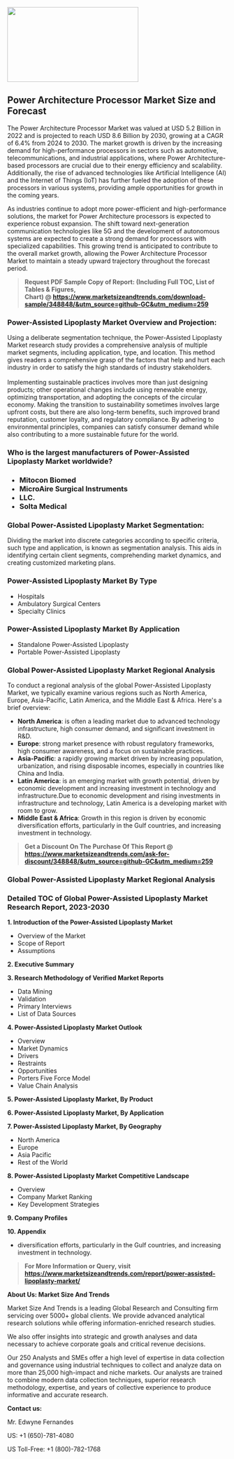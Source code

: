 <p><img class="alignnone size-medium wp-image-20088" src="https://ffe5etoiles.com/wp-content/uploads/2024/12/MST1-300x171.png" alt="" width="300" height="171" /></p><h2>Power Architecture Processor Market Size and Forecast</h2><p>The Power Architecture Processor Market was valued at USD 5.2 Billion in 2022 and is projected to reach USD 8.6 Billion by 2030, growing at a CAGR of 6.4% from 2024 to 2030. The market growth is driven by the increasing demand for high-performance processors in sectors such as automotive, telecommunications, and industrial applications, where Power Architecture-based processors are crucial due to their energy efficiency and scalability. Additionally, the rise of advanced technologies like Artificial Intelligence (AI) and the Internet of Things (IoT) has further fueled the adoption of these processors in various systems, providing ample opportunities for growth in the coming years.</p><p>As industries continue to adopt more power-efficient and high-performance solutions, the market for Power Architecture processors is expected to experience robust expansion. The shift toward next-generation communication technologies like 5G and the development of autonomous systems are expected to create a strong demand for processors with specialized capabilities. This growing trend is anticipated to contribute to the overall market growth, allowing the Power Architecture Processor Market to maintain a steady upward trajectory throughout the forecast period.</p></p><blockquote id="" class=""><strong>Request PDF Sample Copy of Report: (Including Full TOC, List of Tables &amp; Figures, Chart)&nbsp;@&nbsp;<strong><a href="https://www.marketsizeandtrends.com/download-sample/348848/&utm_source=github-GC&utm_medium=259" target="_blank">https://www.marketsizeandtrends.com/download-sample/348848/&utm_source=github-GC&utm_medium=259</a></strong></strong></blockquote><h3 id="" class="">Power-Assisted Lipoplasty Market&nbsp;Overview and Projection:</h3><p id="" class="">Using a deliberate segmentation technique, the Power-Assisted Lipoplasty Market research study provides a comprehensive analysis of multiple market segments, including application, type, and location. This method gives readers a comprehensive grasp of the factors that help and hurt each industry in order to satisfy the high standards of industry stakeholders. <br /> <br />Implementing sustainable practices involves more than just designing products; other operational changes include using renewable energy, optimizing transportation, and adopting the concepts of the circular economy. Making the transition to sustainability sometimes involves large upfront costs, but there are also long-term benefits, such improved brand reputation, customer loyalty, and regulatory compliance. By adhering to environmental principles, companies can satisfy consumer demand while also contributing to a more sustainable future for the world.</p><h3 id="" class="">Who is the largest manufacturers of&nbsp;Power-Assisted Lipoplasty Market worldwide?</h3><h3 class=""><p><ul><li>Mitocon Biomed </li><li> MicroAire Surgical Instruments </li><li> LLC. </li><li> Solta Medical</li></ul></p></h3><h3 id="" class="">Global&nbsp;Power-Assisted Lipoplasty Market Segmentation:</h3><p id="" class="">Dividing the market into discrete categories according to specific criteria, such type and application, is known as segmentation analysis. This aids in identifying certain client segments, comprehending market dynamics, and creating customized marketing plans.</p><h3 id="" class="">Power-Assisted Lipoplasty Market&nbsp;By Type</h3><p><p><ul><li>Hospitals</li><li> Ambulatory Surgical Centers</li><li> Specialty Clinics</p></li></ul></p></p><h3 id="" class="">Power-Assisted Lipoplasty Market&nbsp;By Application</h3><p class=""><p><ul><li>Standalone Power-Assisted Lipoplasty</li><li> Portable Power-Assisted Lipoplasty</li></ul></p></p><h3 id="" class="">Global Power-Assisted Lipoplasty Market Regional Analysis</h3><p id="" class="">To conduct a regional analysis of the global Power-Assisted Lipoplasty Market, we typically examine various regions such as North America, Europe, Asia-Pacific, Latin America, and the Middle East &amp; Africa. Here's a brief overview:</p><ul><li><strong>North America</strong>: is often a leading market due to advanced technology infrastructure, high consumer demand, and significant investment in R&amp;D.</li><li><strong>Europe</strong>: strong market presence with robust regulatory frameworks, high consumer awareness, and a focus on sustainable practices.</li><li><strong>Asia-Pacific</strong>: a rapidly growing market driven by increasing population, urbanization, and rising disposable incomes, especially in countries like China and India.</li><li><strong>Latin America</strong>: is an emerging market with growth potential, driven by economic development and increasing investment in technology and infrastructure.Due to economic development and rising investments in infrastructure and technology, Latin America is a developing market with room to grow.</li><li><strong>Middle East &amp; Africa</strong>: Growth in this region is driven by economic diversification efforts, particularly in the Gulf countries, and increasing investment in technology.</li></ul><blockquote id="" class=""><strong>Get a Discount On The Purchase Of This Report @ <strong><a href="https://www.marketsizeandtrends.com/ask-for-discount/348848/&utm_source=github-GC&utm_medium=259" target="_blank">https://www.marketsizeandtrends.com/ask-for-discount/348848/&utm_source=github-GC&utm_medium=259</a></strong></strong></blockquote><h3 id="" class="">Global Power-Assisted Lipoplasty Market Regional Analysis</h3><h3 id="" class="">Detailed TOC of Global Power-Assisted Lipoplasty Market Research Report, 2023-2030</h3><p id="" class=""><strong>1. Introduction of the Power-Assisted Lipoplasty Market</strong></p><ul><li>Overview of the Market</li><li>Scope of Report</li><li>Assumptions</li></ul><p id="" class=""><strong>2. Executive Summary</strong></p><p id="" class=""><strong>3. Research Methodology of Verified Market Reports</strong></p><ul><li>Data Mining</li><li>Validation</li><li>Primary Interviews</li><li>List of Data Sources</li></ul><p id="" class=""><strong>4. Power-Assisted Lipoplasty Market Outlook</strong></p><ul><li>Overview</li><li>Market Dynamics</li><li>Drivers</li><li>Restraints</li><li>Opportunities</li><li>Porters Five Force Model</li><li>Value Chain Analysis</li></ul><p id="" class=""><strong>5. Power-Assisted Lipoplasty Market, By Product</strong></p><p id="" class=""><strong>6. Power-Assisted Lipoplasty Market, By Application</strong></p><p id="" class=""><strong>7. Power-Assisted Lipoplasty Market, By Geography</strong></p><ul><li>North America</li><li>Europe</li><li>Asia Pacific</li><li>Rest of the World</li></ul><p id="" class=""><strong>8. Power-Assisted Lipoplasty Market Competitive Landscape</strong></p><ul><li>Overview</li><li>Company Market Ranking</li><li>Key Development Strategies</li></ul><p id="" class=""><strong>9. Company Profiles</strong></p><p id="" class=""><strong>10. Appendix</strong></p><ul><li>diversification efforts, particularly in the Gulf countries, and increasing investment in technology.</li></ul><blockquote id="" class=""><strong>For More Information or Query, visit <strong><strong><a href="https://www.marketsizeandtrends.com/report/power-assisted-lipoplasty-market/" target="_blank">https://www.marketsizeandtrends.com/report/power-assisted-lipoplasty-market/</a></strong></strong></strong></blockquote><p id="" class=""><strong>About Us: Market Size And Trends</strong></p><p id="" class="">Market Size And Trends is a leading Global Research and Consulting firm servicing over 5000+ global clients. We provide advanced analytical research solutions while offering information-enriched research studies.</p><p id="" class="">We also offer insights into strategic and growth analyses and data necessary to achieve corporate goals and critical revenue decisions.</p><p id="" class="">Our 250 Analysts and SMEs offer a high level of expertise in data collection and governance using industrial techniques to collect and analyze data on more than 25,000 high-impact and niche markets. Our analysts are trained to combine modern data collection techniques, superior research methodology, expertise, and years of collective experience to produce informative and accurate research.</p><p id="" class=""><strong>Contact us:</strong></p><p id="" class="">Mr. Edwyne Fernandes</p><p id="" class="">US: +1 (650)-781-4080</p><p id="" class="">US Toll-Free: +1 (800)-782-1768</p>
